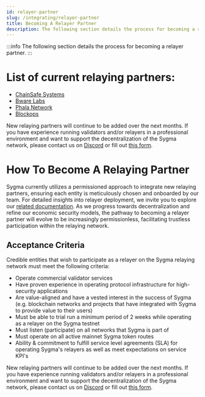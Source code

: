 ```yaml
---
id: relayer-partner
slug: /integrating/relayer-partner
title: Becoming A Relayer Partner
description: The following section details the process for becoming a relayer partner.
---
```


:::info
The following section details the process for becoming a relayer partner.
:::

# List of current relaying partners:

- [ChainSafe Systems](https://chainsafe.io)
- [Bware Labs](https://bwarelabs.com/)
- [Phala Network](https://phala.network/)
- [Blockops](https://www.blockops.network/) 

New relaying partners will continue to be added over the next months. If you have experience running validators and/or relayers in a professional environment and want to support the decentralization of the Sygma network, please contact us on [Discord](https://discord.gg/Qdf6GyNB5J) or fill out [this form](https://share.hsforms.com/1K4-T_yaKSp6F06FGk4wsSgnmy2x).

# How To Become A Relaying Partner

Sygma currently utilizes a permissioned approach to integrate new relaying partners, ensuring each entity is meticulously chosen and onboarded by our team. For detailed insights into relayer deployment, we invite you to explore our [related documentation](https://github.com/sygmaprotocol/sygma-relayer-deployment). As we progress towards decentralization and refine our economic security models, the pathway to becoming a relayer partner will evolve to be increasingly permissionless, facilitating trustless participation within the relaying network.

## Acceptance Criteria

Credible entities that wish to participate as a relayer on the Sygma relaying network must meet the following criteria: 
- Operate commercial validator services
- Have proven experience in operating protocol infrastructure for high-security applications
- Are value-aligned and have a vested interest in the success of Sygma (e.g. blockchain networks and projects that have integrated with Sygma to provide value to their users)
- Must be able to trial run a minimum period of 2 weeks while operating as a relayer on the Sygma testnet 
- Must listen (participate) on all networks that Sygma is part of
- Must operate on all active mainnet Sygma token routes
- Ability & commitment to fulfill service level agreements (SLA) for operating Sygma's relayers as well as meet expectations on service KPI's

New relaying partners will continue to be added over the next months. If you have experience running validators and/or relayers in a professional environment and want to support the decentralization of the Sygma network, please contact us on [Discord](https://discord.gg/Qdf6GyNB5J) or fill out [this form](https://share.hsforms.com/1K4-T_yaKSp6F06FGk4wsSgnmy2x).
